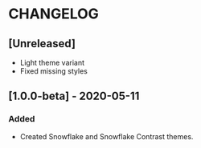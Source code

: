 # CHANGELOG
## [Unreleased]
- Light theme variant
- Fixed missing styles

## [1.0.0-beta] - 2020-05-11
### Added
- Created Snowflake and Snowflake Contrast themes.
